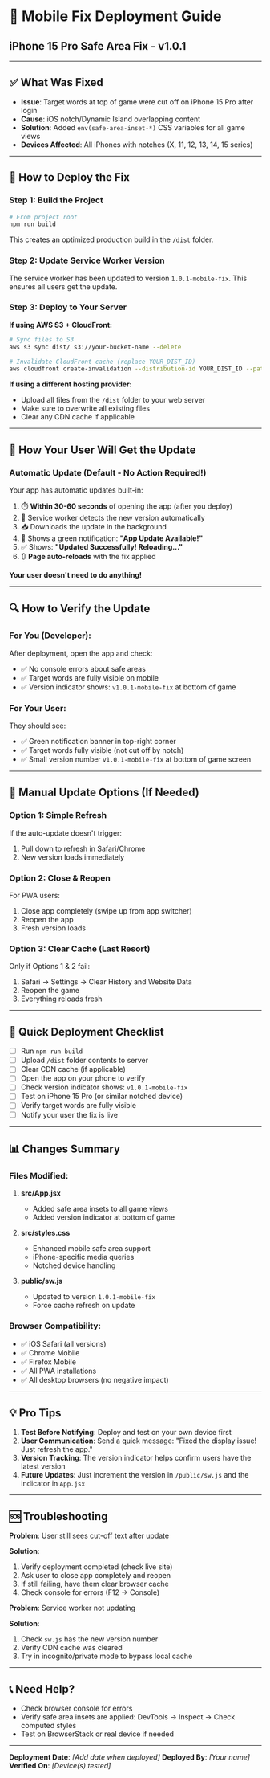 # 📱 Mobile Fix Deployment Guide
## iPhone 15 Pro Safe Area Fix - v1.0.1

---

## ✅ What Was Fixed

- **Issue**: Target words at top of game were cut off on iPhone 15 Pro after login
- **Cause**: iOS notch/Dynamic Island overlapping content
- **Solution**: Added `env(safe-area-inset-*)` CSS variables for all game views
- **Devices Affected**: All iPhones with notches (X, 11, 12, 13, 14, 15 series)

---

## 🚀 How to Deploy the Fix

### Step 1: Build the Project

```bash
# From project root
npm run build
```

This creates an optimized production build in the `/dist` folder.

### Step 2: Update Service Worker Version

The service worker has been updated to version `1.0.1-mobile-fix`. This ensures all users get the update.

### Step 3: Deploy to Your Server

**If using AWS S3 + CloudFront:**

```bash
# Sync files to S3
aws s3 sync dist/ s3://your-bucket-name --delete

# Invalidate CloudFront cache (replace YOUR_DIST_ID)
aws cloudfront create-invalidation --distribution-id YOUR_DIST_ID --paths "/*"
```

**If using a different hosting provider:**
- Upload all files from the `/dist` folder to your web server
- Make sure to overwrite all existing files
- Clear any CDN cache if applicable

---

## 📱 How Your User Will Get the Update

### Automatic Update (Default - No Action Required!)

Your app has automatic updates built-in:

1. ⏱️ **Within 30-60 seconds** of opening the app (after you deploy)
2. 🔄 Service worker detects the new version automatically
3. 📥 Downloads the update in the background
4. 🚀 Shows a green notification: **"App Update Available!"**
5. ✅ Shows: **"Updated Successfully! Reloading..."**
6. 🔃 **Page auto-reloads** with the fix applied

**Your user doesn't need to do anything!**

---

## 🔍 How to Verify the Update

### For You (Developer):
After deployment, open the app and check:
- ✅ No console errors about safe areas
- ✅ Target words are fully visible on mobile
- ✅ Version indicator shows: `v1.0.1-mobile-fix` at bottom of game

### For Your User:
They should see:
- ✅ Green notification banner in top-right corner
- ✅ Target words fully visible (not cut off by notch)
- ✅ Small version number `v1.0.1-mobile-fix` at bottom of game screen

---

## 🔧 Manual Update Options (If Needed)

### Option 1: Simple Refresh
If the auto-update doesn't trigger:
1. Pull down to refresh in Safari/Chrome
2. New version loads immediately

### Option 2: Close & Reopen
For PWA users:
1. Close app completely (swipe up from app switcher)
2. Reopen the app
3. Fresh version loads

### Option 3: Clear Cache (Last Resort)
Only if Options 1 & 2 fail:
1. Safari → Settings → Clear History and Website Data
2. Reopen the game
3. Everything reloads fresh

---

## 🎯 Quick Deployment Checklist

- [ ] Run `npm run build`
- [ ] Upload `/dist` folder contents to server
- [ ] Clear CDN cache (if applicable)
- [ ] Open the app on your phone to verify
- [ ] Check version indicator shows: `v1.0.1-mobile-fix`
- [ ] Test on iPhone 15 Pro (or similar notched device)
- [ ] Verify target words are fully visible
- [ ] Notify your user the fix is live

---

## 📊 Changes Summary

### Files Modified:
1. **src/App.jsx**
   - Added safe area insets to all game views
   - Added version indicator at bottom of game
   
2. **src/styles.css**
   - Enhanced mobile safe area support
   - iPhone-specific media queries
   - Notched device handling

3. **public/sw.js**
   - Updated to version `1.0.1-mobile-fix`
   - Force cache refresh on update

### Browser Compatibility:
- ✅ iOS Safari (all versions)
- ✅ Chrome Mobile
- ✅ Firefox Mobile
- ✅ All PWA installations
- ✅ All desktop browsers (no negative impact)

---

## 💡 Pro Tips

1. **Test Before Notifying**: Deploy and test on your own device first
2. **User Communication**: Send a quick message: "Fixed the display issue! Just refresh the app."
3. **Version Tracking**: The version indicator helps confirm users have the latest version
4. **Future Updates**: Just increment the version in `/public/sw.js` and the indicator in `App.jsx`

---

## 🆘 Troubleshooting

**Problem**: User still sees cut-off text after update

**Solution**:
1. Verify deployment completed (check live site)
2. Ask user to close app completely and reopen
3. If still failing, have them clear browser cache
4. Check console for errors (F12 → Console)

**Problem**: Service worker not updating

**Solution**:
1. Check `sw.js` has the new version number
2. Verify CDN cache was cleared
3. Try in incognito/private mode to bypass local cache

---

## 📞 Need Help?

- Check browser console for errors
- Verify safe area insets are applied: DevTools → Inspect → Check computed styles
- Test on BrowserStack or real device if needed

---

**Deployment Date**: _[Add date when deployed]_
**Deployed By**: _[Your name]_
**Verified On**: _[Device(s) tested]_

